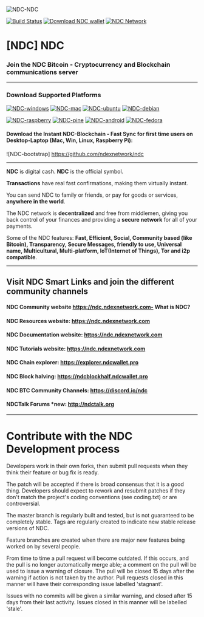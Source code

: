 ![NDC-NDC](https://github.com/ndexnetwork/ndc/azure-quickstart-templates/blob/master/ndc-on-ubuntu/images/ndc.png)

[![Build Status](https://travis-ci.org/ndcpro/ndc.svg?branch=master)](https://travis-ci.org/ndcpro/ndc) [![Download NDC wallet](https://img.shields.io/badge/downloads-latest%20client-blue.svg)](https://github.com/ndcpro/ndc/releases/latest) [![NDC Network](https://img.shields.io/badge/network%20status-stable-brightgreen.svg)](http://explorer.ndc.co)
# [NDC] NDC

### Join the NDC Bitcoin - Cryptocurrency and Blockchain communications server


-------------------

### Download Supported Platforms

[![NDC-windows](http://i.imgur.com/kJIvcip.png)](https://ndc.org/#jf_download) [![NDC-mac](http://i.imgur.com/eW5Hlpc.png)](https://ndc.org/#jf_download) [![NDC-ubuntu](http://imgur.com/orQ2ta4.png)](https://ndc.org/#jf_download) [![NDC-debian](https://i.imgur.com/pPS1OOx.png)](https://ndc.org/#jf_download)

[![NDC-raspberry](http://imgur.com/UJNvyax.png)](https://ndc.org/#jf_download)  [![NDC-pine](http://imgur.com/bUpbcNL.png)](https://ndc.org/#jf_download) [![NDC-android](http://i.imgur.com/Tx4q5Dc.png)](https://ndc.org/#jf_download) [![NDC-fedora](https://i.imgur.com/WCovlZx.png)](https://ndc.org/#jf_download)

#### Download the Instant NDC-Blockchain - Fast Sync for first time users on Desktop-Laptop (Mac, Win, Linux, Raspberry Pi):
![NDC-bootstrap] https://github.com/ndexnetwork/ndc

--------------------

**NDC** is digital cash. **NDC** is the official symbol.

**Transactions** have real fast confirmations, making them virtually instant.

You can send NDC to family or friends, or pay for goods or services, **anywhere in the world**.

The NDC network is **decentralized** and free from middlemen, giving you back control of your finances and providing a **secure network** for all of your payments.

Some of the NDC features: **Fast, Efficient, Social, Community based (like Bitcoin), Transparency, Secure Messages, friendly to use, Universal name, Multicultural, Multi-platform, IoT(Internet of Things), Tor and i2p compatible**.

--------------------

## Visit NDC Smart Links and join the different community channels

#### NDC Community website  https://ndc.ndexnetwork.com- What is NDC?

#### NDC Resources website:  https://ndc.ndexnetwork.com

#### NDC Documentation website:  https://ndc.ndexnetwork.com

#### NDC Tutorials website:  https://ndc.ndexnetwork.com

#### NDC Chain explorer:  https://explorer.ndcwallet.pro

#### NDC Block halving:  https://ndcblockhalf.ndcwallet.pro

#### NDC BTC Community Channels: https://discord.io/ndc

#### NDCTalk Forums *new:  http://ndctalk.org







-------------------

# Contribute with the NDC Development process

Developers work in their own forks, then submit pull requests when
they think their feature or bug fix is ready.

The patch will be accepted if there is broad consensus that it is a
good thing.  Developers should expect to rework and resubmit patches
if they don't match the project's coding conventions (see coding.txt)
or are controversial.

The master branch is regularly built and tested, but is not guaranteed
to be completely stable. Tags are regularly created to indicate new
stable release versions of NDC.

Feature branches are created when there are major new features being
worked on by several people.

From time to time a pull request will become outdated. If this occurs, and
the pull is no longer automatically merge able; a comment on the pull will
be used to issue a warning of closure. The pull will be closed 15 days
after the warning if action is not taken by the author. Pull requests closed
in this manner will have their corresponding issue labelled 'stagnant'.

Issues with no commits will be given a similar warning, and closed after
15 days from their last activity. Issues closed in this manner will be
labelled 'stale'.
